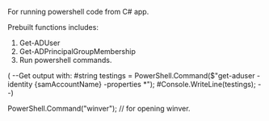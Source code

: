 For running powershell code from C# app.

Prebuilt functions includes:
1. Get-ADUser
2. Get-ADPrincipalGroupMembership
3. Run powershell commands. 

(
--Get output with:
#string testings = PowerShell.Command($"get-aduser -identity {samAccountName} -properties *");
#Console.WriteLine(testings); --)

PowerShell.Command("winver"); // for opening winver.
